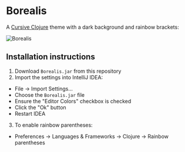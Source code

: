 # Borealis

A [Cursive Clojure](https://cursiveclojure.com) theme with a dark background and rainbow brackets:

![Borealis](https://github.com/Misophistful/borealis-cursive-theme/wiki/images/Borealis.png)

## Installation instructions
1. Download `Borealis.jar` from this repository
2. Import the settings into IntelliJ IDEA:
  - File -> Import Settings...
  - Choose the `Borealis.jar` file
  - Ensure the "Editor Colors" checkbox is checked
  - Click the "Ok" button
  - Restart IDEA
3. To enable rainbow parentheses:
  - Preferences -> Languages & Frameworks -> Clojure -> Rainbow parentheses
